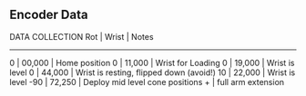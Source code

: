 ## Encoder Data
DATA COLLECTION
 Rot  | Wrist       | Notes
 ____________________________________
 0    | 00,000      | Home position
 0    | 11,000      | Wrist for Loading
 0    | 19,000      | Wrist is level
 0    | 44,000      | Wrist is resting, flipped down (avoid!)
 10   | 22,000      | Wrist is level
 -90  | 72,250      | Deploy mid level cone positions + 
                    | full arm extension